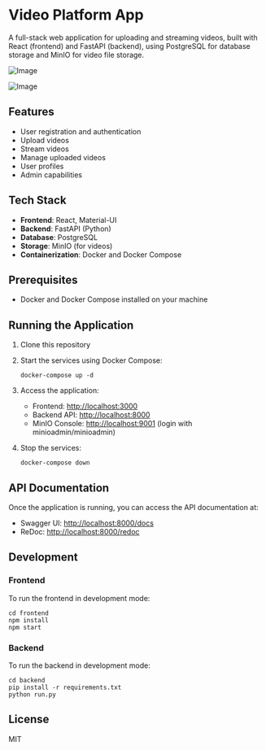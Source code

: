 # Video Platform App

A full-stack web application for uploading and streaming videos, built with React (frontend) and FastAPI (backend), using PostgreSQL for database storage and MinIO for video file storage.


![Image](https://github.com/user-attachments/assets/f3b28047-14ab-4443-ad0b-01c9773229e2)

![Image](https://github.com/user-attachments/assets/658b69ca-5e27-492c-8df9-eac279572871)

## Features

- User registration and authentication
- Upload videos
- Stream videos
- Manage uploaded videos
- User profiles
- Admin capabilities

## Tech Stack

- **Frontend**: React, Material-UI
- **Backend**: FastAPI (Python)
- **Database**: PostgreSQL
- **Storage**: MinIO (for videos)
- **Containerization**: Docker and Docker Compose

## Prerequisites

- Docker and Docker Compose installed on your machine

## Running the Application

1. Clone this repository

2. Start the services using Docker Compose:
   ```
   docker-compose up -d
   ```

3. Access the application:
   - Frontend: [http://localhost:3000](http://localhost:3000)
   - Backend API: [http://localhost:8000](http://localhost:8000)
   - MinIO Console: [http://localhost:9001](http://localhost:9001) (login with minioadmin/minioadmin)

4. Stop the services:
   ```
   docker-compose down
   ```

## API Documentation

Once the application is running, you can access the API documentation at:
- Swagger UI: [http://localhost:8000/docs](http://localhost:8000/docs)
- ReDoc: [http://localhost:8000/redoc](http://localhost:8000/redoc)

## Development

### Frontend

To run the frontend in development mode:

```
cd frontend
npm install
npm start
```

### Backend

To run the backend in development mode:

```
cd backend
pip install -r requirements.txt
python run.py
```

## License

MIT 
